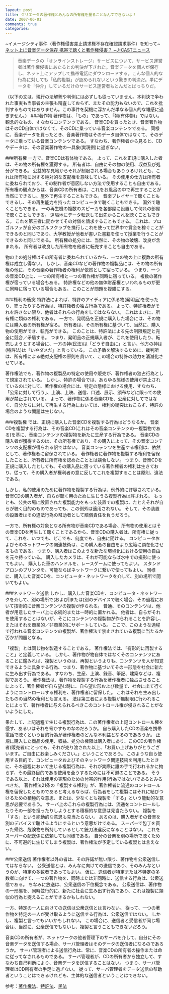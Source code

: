 ```yaml
---
layout: post
title: クリエータの著作権とみんなの所有権を量ることなんてできないよ！
date: 2007-06-01
comments: true
categories:
---
```



~イメージシティ事件（著作権侵害差止請求権不存在確認請求事件）を知って~
[ネット上に音楽データ保存 携帯で聴くと著作権侵害？ ~J-CASTニュース](http://www.j-cast.com/2007/05/28007968.html)
> 
>  音楽データの「オンラインストレージ」サービスについて、サービス運営者は著作権侵害にあたるとの判決が下された。音楽データを個人が保存し、ネット上にアップして携帯電話にダウンロードする。こんな個人的な行為に対しても「私的複製」が認められないという驚きの判決だ。単にデータを「仲介」しているだけのサービス運営者もとんだとばっちりだ。 

（以下の文は、現行の法解釈や判例には必ずしも従っていません。本判決で争われた事実も当事者の主張も精査しておらず、またその能力もないので、これを批判するものではありません。この事件を契機に浮かんだ単なる個人的な雑感に過ぎません。）
###著作物
著作物は、「もの」であって、「物(有体物)」ではない。
観念的なもの、すなわちコンテンツである。
音楽CDを買ったとき、音楽著作物はそのCD自体ではなくて、そのCDに乗っている音楽コンテンツである。
同様に、音楽データを買ったとき、音楽著作物はそのデータ自体ではなくて、そのデータに乗っている音楽コンテンツである。
すなわち、著作権者から見ると、CDやデータは、その音楽著作物の一具象(実現例)に過ぎない。

###所有権
一方で、音楽CDは有体物である。
よって、これを正規に購入した者は、その物の所有権を獲得する。
所有者は、自由にその物の使用、収益及び処分ができる。
公益的な見地からそれが制限される場合もありうるけれども、これは所有物に対する絶対的な支配権を意味している。
その使用の仕方は所有者に委ねられており、その制作者が意図しない方法で使用することも自由である。
所有権の観点からは、音楽CDの所有者は、これをお風呂の中で再生することが当然にできるし、屋外で再生することもできる。
音楽プレイヤーで聴くこともできるし、その再生能力を持ったコンピュータで聴くこともできる。
国外で聴くこともできる。
一の再生機の複数のスピーカを各部屋に設置して何れの部屋で聴くこともできる。
遠隔地にデータ転送して出先からこれを聴くこともできる。
これを第三者に聞かせてその対価を請求することもできる。
これは、プロゴルファが自分のゴルフクラブを携行しこれを使って世界中で賞金を稼ぐことができるのと同じであり、大学教授が他者が書いた書籍を使って授業を行うことができるのと同じである。
所有権の処分には、当然に、その物の破壊、改良が含まれる。
所有者は改良した所有物を他者に転売することも自由である。

物の上の処分権はその所有者に委ねられているから、一つの物の上に複数の所有権は成立し得ない。
しかし、音楽CDなどの著作物の複製品には、その物の所有権の他に、その音楽の著作権者の権利が依然として宿っている。
つまり、一つの音楽CD上に、一つの所有権と一つの著作権が同時に宿っている。
複数の著作権が宿っている場合もある。
特許権などの他の無体財産権といわれるものが更に同時に宿っている場合もある。
このことが問題を複雑にする。

###権利の衝突
特許法によれば、特許のアイディアに係る物(発明品)を使ったり、売ったりする行為は、特許権者の独占行為である。
よって、特許権者がそれを許さない限り、他者はそれらの行為をしてはならない。
これはまさに、所有権に類似の権利である。
一方で、発明品を正規に購入した場合には、その物には購入者の所有権が宿る。
所有者は、その所有権に基づいて、当然に、購入物の使用ができ、転売ができる。
このことは、特許法による先の制限規定と完全に競合／矛盾する。
つまり、発明品の正規購入者が、これを使用したり、転売しようとする場合に、一方の神(民法)は「どうぞ自由に」と言い、他方の神は(特許法)は「いやダメだ」と言っている。
この矛盾を解決するために、裁判所は、所有権による絶対支配権の原則を貫いて、この場合の特許の効力を消滅化させている。

著作権法でも、著作物の複製品の特定の使用や販売が、著作権者の独占行為として規定されている。
しかし、特許の場合では、あらゆる態様の使用が禁止されているのに対して、著作権の場合には、特定の態様における使用、すなわち、「公衆に対して行う」、上演、上映、送信、口述、展示、頒布などに限っての使用が禁止されている。
よって、著作物に係る音楽CDを、公衆に対してではなく、自分たちに対して再生する行為においては、権利の衝突はおこらず、特許の場合のような問題は生じない。

###複製権
では、正規に購入した音楽CDを複製する行為はどうなるか。
音楽CDを複製する行為は、その音楽CD(これはその音楽コンテンツの一複製物である)を基に、音楽コンテンツの複製物を新たに生産する行為である。
音楽CDの購入者が獲得するのは、その所有権であり、その購入によって、その音楽コンテンツの支配権が得られる訳ではない。
音楽コンテンツを生産する権利は、依然として、著作権者に留保されている。
著作権者に著作物を複製する権利を留保したことと、所有者に所有権を認めたこととは競合しない。
つまり、音楽CDを正規に購入したとしても、その購入品に宿っている著作権者の権利は生きており、従って、その購入者が権利者の意に反してこれを複製することは原則、違法である。

しかし、私的使用のために著作物を複製する行為は、例外的に許容されている。
音楽CDの購入者が、自らが聴く用のために生じうる複製行為は許される。
もっとも、公共の場に設置された複製能力をもった装置での複製は、たとえそれが自らが聴く目的のものであっても、この例外は適用されない。
そして、その装置の設置者はその違法行為の幇助者として賠償責任を負うだろう。

一方で、所有権の対象となる所有物が音楽CDである場合、所有物の使用とはその音楽CDを再生して聴くことであるから、音楽CDの購入者は、所有権に従って、これを、いつでも、どこでも、何度でも、自由に聞ける。
コンピュータおよびそのネットワークの関連技術は、この購入者の自由をより広範に顕在化させるものである。
つまり、購入者はこのような新たな環境化における使用の自由を元々持っている。
購入したカメラは、それが可能ならば水中での撮影に使ってもよい。
購入した車のハンドルを、レースゲームに使ってもよい。
スタンドアロンのプリンタを、可能ならばネットワークに繋いで使ってもよい。
同様に、購入した音楽CDを、コンピュータ・ネットワークを介して、別の場所で聞いてもよい。

###ネットワーク送信
しかし、購入した音楽CDを、コンピュータ・ネットワークを介して、別の場所で(および|または)別のデバイスで聴く場合、その過程において技術的に音楽コンテンツの複製が作られる。
普通、そのコンテンツは、他者が用意したサーバ上に永続的または一時的に置かれる。
他者は、自らがそれを使用することはないが、そこにコンテンツの複製物が作られることを許容し、またはそれを商業的／非商業的にサポートしている。
ここで、このような過程で行われる音楽コンテンツの複製が、著作権法で禁止されている複製に当たるか否かが問題となる。

「複製」とは同じ物を製造することである。
著作権法では、「有形的に再製すること」と定義している。
しかし、著作物が物自体ではなくそのコンテンツにあることに鑑みれば、複製というのは、再製というよりも、コンテンツを人が知覚できるように具象する行為、つまり、著作物に基づいてその一形態を社会に新たに生み出す行為である。
すなわち、生産、上演、録音、筆記、建築などは、複製であろう。
著作権法は、著作物を複製する行為を著作権者に独占させることによって、著作権者が自ら望む時に、自ら望む形および数量で、社会に出て行くようにコントロールする権利を、著作権者に留保した。
これはそれを生み出したものの当然の権利とも言える。
法は第三者による複製が無制限に行われることによって、著作権者に与えられるべきこのコントロール権が侵されることがないようにした。

果たして、上記過程で生じる複製行為は、この著作権者の上記コントロール権を侵す、あるいはそれを脅かすものなのだろうか。
自ら購入したCDの音楽を携帯電話で聴くという目的行為が著作権者のどんな不利益となるのであろうか。
正規に購入した商品の使用、収益、処分の権限は購入者にあり、このCDの著作権者(販売者)にとっても、それが売り渡された以上、「お買い上げありがとうございます。ご自由にお楽しみください。」ということであろう。
このような自ら使用する目的で、コンピュータおよびそのネットワーク関連技術を利用したときに、その過程において生じる複製行為は、それが実際に誰の手で行われるかに拘らず、その最終目的である使用を全うするためには不可避のことである。
そうである以上、それは使用の実現のための付帯的作用(行為ではない)であるとみるべきだ。
著作権法21条の「複製する権利」が、著作権者に流通のコントロール権を留保したとものであると考えるならば、行為者をして複製にはそれに結びつけるための積極的な意思、または、少なくとも複製を「する」という能動的な意思が必要であろう。
サーバ上のこれらの複製行為には、流通をコントロールしたりその一部を担ったりしようとする積極的な意思は見当たらない。
複製を「する」という能動的な意思も見当たらない。
あるのは、購入者がその音楽を別のデバイスで聴けるようにするという意思だけである。
スーパーで包丁を買った帰路、危険物を所持しているとして銃刀法違反になることはない。
これをスーパーの配送係に依頼しても同様である。
自分の音楽を別の場所で聴くために、不可避的に生じてしまう複製は、著作権法が予定している複製とは言えない。

###公衆送信
著作権者以外の者は、その許諾が無い限り、著作物を公衆送信してはならない。
公衆送信とは、みんなに向けての送信であり、そのみんなというのが、特定の多数者であってもよい。
仮に、送信者が特定または不特定の多数者に向けて、一つの著作物を、同時または非同時に、送信する行為は、公衆送信である。
ちなみに放送は、公衆送信の下位概念である。
公衆送信は、著作物の一形態を、同時並行的に、新たに社会に生み出す行為であり、これは複製に類似の行為と捉えることができるかもしれない。

一方、特定の一人に向けての送信は公衆送信とは言わない。
従って、一つの著作物を特定の一人が受け取るように送信する行為は、公衆送信ではない。
しかし、複製と言ってもいいかもしれない。
この場合に、送信者と受信者が同じ場合は、当然に、公衆送信でもないし、複製と言うこともできないだろう。

音楽CDの所有者が、ネットワークの他者管理下のサーバを介して、自分にその音楽データを送信する場合、サーバ管理者はそのデータの送信者になるのであろうか。
サーバ管理者による送信行為は、常に、音楽CDの所有者の操作または命に従ってなされるものである。
サーバ管理者が、CDの所有者から独立して、すなわち自己判断により、音楽データを送信することはない。
つまり、サーバ管理者はCD所有者の手足に過ぎない。
従って、サーバ管理者をデータ送信の幇助者ということはできるけれども、主体的な送信者ということはできない。

参考：[著作権法](http://law.e-gov.go.jp/cgi-bin/idxselect.cgi?IDX_OPT=1&H_NAME=%92%98%8D%EC%8C%A0%96%40&H_NAME_YOMI=%82%A0&H_NO_GENGO=H&H_NO_YEAR=&H_NO_TYPE=2&H_NO_NO=&H_FILE_NAME=S45HO048&H_RYAKU=1&H_CTG=1&H_YOMI_GUN=1&H_CTG_GUN=1)、[特許法](http://law.e-gov.go.jp/cgi-bin/strsearch.cgi)、[民法](http://law.e-gov.go.jp/cgi-bin/idxselect.cgi?IDX_OPT=4&H_NAME=&H_NAME_YOMI=%82%a0&H_NO_GENGO=H&H_NO_YEAR=&H_NO_TYPE=2&H_NO_NO=&H_FILE_NAME=M29HO089&H_RYAKU=1&H_CTG=10&H_YOMI_GUN=1&H_CTG_GUN=1)